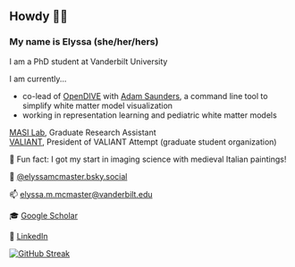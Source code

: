 ## Howdy 🤠👋 
### My name is Elyssa (she/her/hers)
I am a PhD student at Vanderbilt University

I am currently...
* co-lead of [OpenDIVE](https://github.com/MASILab/open_dive) with [Adam Saunders](https://github.com/saundersresearch), a command line tool to simplify white matter model visualization
* working in representation learning and pediatric white matter models

[MASI Lab](https://my.vanderbilt.edu/masi/), Graduate Research Assistant\
[VALIANT](https://www.vanderbilt.edu/valiant/), President of VALIANT Attempt (graduate student organization)

🤪 Fun fact: I got my start in imaging science with medieval Italian paintings!

🦋 [@elyssamcmaster.bsky.social](https://bsky.app/profile/elyssamcmaster.bsky.social)

📫 elyssa.m.mcmaster@vanderbilt.edu

🎓 [Google Scholar](https://scholar.google.com/citations?user=clsolRwAAAAJ&hl=en)

🤝 [LinkedIn](https://www.linkedin.com/in/elyssa-mcmaster-959696206/)

[![GitHub Streak](https://streak-stats.demolab.com/?user=ElyssaMcMaster)](https://git.io/streak-stats)

<!--
**ElyssaMcMaster/ElyssaMcMaster** is a ✨ _special_ ✨ repository because its `README.md` (this file) appears on your GitHub profile.
!!!
Here are some ideas to get you started:

- 🔭 I’m currently working on ...
- 🌱 I’m currently learning ...
- 👯 I’m looking to collaborate on ...
- 🤔 I’m looking for help with ...
- 💬 Ask me about ...
- 📫 How to reach me: ...
- 😄 Pronouns: ...
- ⚡ Fun fact: ...
-->
